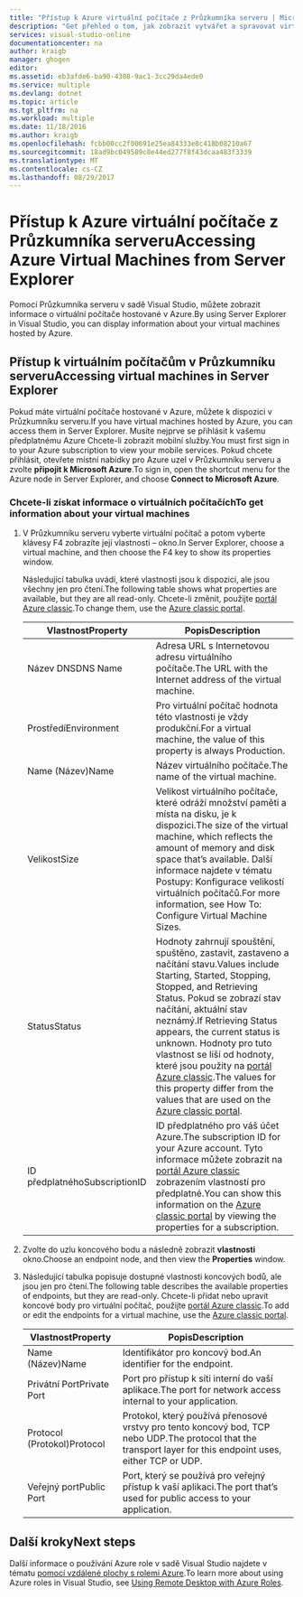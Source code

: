 ```yaml
---
title: "Přístup k Azure virtuální počítače z Průzkumníka serveru | Microsoft Docs"
description: "Get přehled o tom, jak zobrazit vytvářet a spravovat virtuální počítače Azure (VM) v Průzkumníku serveru v sadě Visual Studio."
services: visual-studio-online
documentationcenter: na
author: kraigb
manager: ghogen
editor: 
ms.assetid: eb3afde6-ba90-4308-9ac1-3cc29da4ede0
ms.service: multiple
ms.devlang: dotnet
ms.topic: article
ms.tgt_pltfrm: na
ms.workload: multiple
ms.date: 11/18/2016
ms.author: kraigb
ms.openlocfilehash: fcbb00cc2f00691e25ea84333e8c418b08210a67
ms.sourcegitcommit: 18ad9bc049589c8e44ed277f8f43dcaa483f3339
ms.translationtype: MT
ms.contentlocale: cs-CZ
ms.lasthandoff: 08/29/2017
---
```

# <a name="accessing-azure-virtual-machines-from-server-explorer"></a><span data-ttu-id="cd51f-103">Přístup k Azure virtuální počítače z Průzkumníka serveru</span><span class="sxs-lookup"><span data-stu-id="cd51f-103">Accessing Azure Virtual Machines from Server Explorer</span></span>
<span data-ttu-id="cd51f-104">Pomocí Průzkumníka serveru v sadě Visual Studio, můžete zobrazit informace o virtuální počítače hostované v Azure.</span><span class="sxs-lookup"><span data-stu-id="cd51f-104">By using Server Explorer in Visual Studio, you can display information about your virtual machines hosted by Azure.</span></span>

## <a name="accessing-virtual-machines-in-server-explorer"></a><span data-ttu-id="cd51f-105">Přístup k virtuálním počítačům v Průzkumníku serveru</span><span class="sxs-lookup"><span data-stu-id="cd51f-105">Accessing virtual machines in Server Explorer</span></span>
<span data-ttu-id="cd51f-106">Pokud máte virtuální počítače hostované v Azure, můžete k dispozici v Průzkumníku serveru.</span><span class="sxs-lookup"><span data-stu-id="cd51f-106">If you have virtual machines hosted by Azure, you can access them in Server Explorer.</span></span> <span data-ttu-id="cd51f-107">Musíte nejprve se přihlásit k vašemu předplatnému Azure Chcete-li zobrazit mobilní služby.</span><span class="sxs-lookup"><span data-stu-id="cd51f-107">You must first sign in to your Azure subscription to view your mobile services.</span></span> <span data-ttu-id="cd51f-108">Pokud chcete přihlásit, otevřete místní nabídky pro Azure uzel v Průzkumníku serveru a zvolte **připojit k Microsoft Azure**.</span><span class="sxs-lookup"><span data-stu-id="cd51f-108">To sign in, open the shortcut menu for the Azure node in Server Explorer, and choose **Connect to Microsoft Azure**.</span></span>

### <a name="to-get-information-about-your-virtual-machines"></a><span data-ttu-id="cd51f-109">Chcete-li získat informace o virtuálních počítačích</span><span class="sxs-lookup"><span data-stu-id="cd51f-109">To get information about your virtual machines</span></span>
1. <span data-ttu-id="cd51f-110">V Průzkumníku serveru vyberte virtuální počítač a potom vyberte klávesy F4 zobrazíte její vlastnosti – okno.</span><span class="sxs-lookup"><span data-stu-id="cd51f-110">In Server Explorer, choose a virtual machine, and then choose the F4 key to show its properties window.</span></span>
   
    <span data-ttu-id="cd51f-111">Následující tabulka uvádí, které vlastnosti jsou k dispozici, ale jsou všechny jen pro čtení.</span><span class="sxs-lookup"><span data-stu-id="cd51f-111">The following table shows what properties are available, but they are all read-only.</span></span> <span data-ttu-id="cd51f-112">Chcete-li změnit, použijte [portál Azure classic](http://go.microsoft.com/fwlink/?LinkID=213885).</span><span class="sxs-lookup"><span data-stu-id="cd51f-112">To change them, use the [Azure classic portal](http://go.microsoft.com/fwlink/?LinkID=213885).</span></span>
   
   | <span data-ttu-id="cd51f-113">Vlastnost</span><span class="sxs-lookup"><span data-stu-id="cd51f-113">Property</span></span> | <span data-ttu-id="cd51f-114">Popis</span><span class="sxs-lookup"><span data-stu-id="cd51f-114">Description</span></span> |
   | --- | --- |
   | <span data-ttu-id="cd51f-115">Název DNS</span><span class="sxs-lookup"><span data-stu-id="cd51f-115">DNS Name</span></span> |<span data-ttu-id="cd51f-116">Adresa URL s Internetovou adresu virtuálního počítače.</span><span class="sxs-lookup"><span data-stu-id="cd51f-116">The URL with the Internet address of the virtual machine.</span></span> |
   | <span data-ttu-id="cd51f-117">Prostředí</span><span class="sxs-lookup"><span data-stu-id="cd51f-117">Environment</span></span> |<span data-ttu-id="cd51f-118">Pro virtuální počítač hodnota této vlastnosti je vždy produkční.</span><span class="sxs-lookup"><span data-stu-id="cd51f-118">For a virtual machine, the value of this property is always Production.</span></span> |
   | <span data-ttu-id="cd51f-119">Name (Název)</span><span class="sxs-lookup"><span data-stu-id="cd51f-119">Name</span></span> |<span data-ttu-id="cd51f-120">Název virtuálního počítače.</span><span class="sxs-lookup"><span data-stu-id="cd51f-120">The name of the virtual machine.</span></span> |
   | <span data-ttu-id="cd51f-121">Velikost</span><span class="sxs-lookup"><span data-stu-id="cd51f-121">Size</span></span> |<span data-ttu-id="cd51f-122">Velikost virtuálního počítače, které odráží množství paměti a místa na disku, je k dispozici.</span><span class="sxs-lookup"><span data-stu-id="cd51f-122">The size of the virtual machine, which reflects the amount of memory and disk space that’s available.</span></span> <span data-ttu-id="cd51f-123">Další informace najdete v tématu Postupy: Konfigurace velikostí virtuálních počítačů.</span><span class="sxs-lookup"><span data-stu-id="cd51f-123">For more information, see How To: Configure Virtual Machine Sizes.</span></span> |
   | <span data-ttu-id="cd51f-124">Status</span><span class="sxs-lookup"><span data-stu-id="cd51f-124">Status</span></span> |<span data-ttu-id="cd51f-125">Hodnoty zahrnují spouštění, spuštěno, zastavit, zastaveno a načítání stavu.</span><span class="sxs-lookup"><span data-stu-id="cd51f-125">Values include Starting, Started, Stopping, Stopped, and Retrieving Status.</span></span> <span data-ttu-id="cd51f-126">Pokud se zobrazí stav načítání, aktuální stav neznámý.</span><span class="sxs-lookup"><span data-stu-id="cd51f-126">If Retrieving Status appears, the current status is unknown.</span></span> <span data-ttu-id="cd51f-127">Hodnoty pro tuto vlastnost se liší od hodnoty, které jsou použity na [portál Azure classic](http://go.microsoft.com/fwlink/?LinkID=213885).</span><span class="sxs-lookup"><span data-stu-id="cd51f-127">The values for this property differ from the values that are used on the [Azure classic portal](http://go.microsoft.com/fwlink/?LinkID=213885).</span></span> |
   | <span data-ttu-id="cd51f-128">ID předplatného</span><span class="sxs-lookup"><span data-stu-id="cd51f-128">SubscriptionID</span></span> |<span data-ttu-id="cd51f-129">ID předplatného pro váš účet Azure.</span><span class="sxs-lookup"><span data-stu-id="cd51f-129">The subscription ID for your Azure account.</span></span> <span data-ttu-id="cd51f-130">Tyto informace můžete zobrazit na [portál Azure classic](http://go.microsoft.com/fwlink/?LinkID=213885) zobrazením vlastností pro předplatné.</span><span class="sxs-lookup"><span data-stu-id="cd51f-130">You can show this information on the [Azure classic portal](http://go.microsoft.com/fwlink/?LinkID=213885) by viewing the properties for a subscription.</span></span> |
2. <span data-ttu-id="cd51f-131">Zvolte do uzlu koncového bodu a následně zobrazit **vlastnosti** okno.</span><span class="sxs-lookup"><span data-stu-id="cd51f-131">Choose an endpoint node, and then view the **Properties** window.</span></span>
3. <span data-ttu-id="cd51f-132">Následující tabulka popisuje dostupné vlastnosti koncových bodů, ale jsou jen pro čtení.</span><span class="sxs-lookup"><span data-stu-id="cd51f-132">The following table describes the available properties of endpoints, but they are read-only.</span></span> <span data-ttu-id="cd51f-133">Chcete-li přidat nebo upravit koncové body pro virtuální počítač, použijte [portál Azure classic](http://go.microsoft.com/fwlink/?LinkID=213885).</span><span class="sxs-lookup"><span data-stu-id="cd51f-133">To add or edit the endpoints for a virtual machine, use the [Azure classic portal](http://go.microsoft.com/fwlink/?LinkID=213885).</span></span> 
   
   | <span data-ttu-id="cd51f-134">Vlastnost</span><span class="sxs-lookup"><span data-stu-id="cd51f-134">Property</span></span> | <span data-ttu-id="cd51f-135">Popis</span><span class="sxs-lookup"><span data-stu-id="cd51f-135">Description</span></span> |
   | --- | --- |
   | <span data-ttu-id="cd51f-136">Name (Název)</span><span class="sxs-lookup"><span data-stu-id="cd51f-136">Name</span></span> |<span data-ttu-id="cd51f-137">Identifikátor pro koncový bod.</span><span class="sxs-lookup"><span data-stu-id="cd51f-137">An identifier for the endpoint.</span></span> |
   | <span data-ttu-id="cd51f-138">Privátní Port</span><span class="sxs-lookup"><span data-stu-id="cd51f-138">Private Port</span></span> |<span data-ttu-id="cd51f-139">Port pro přístup k síti interní do vaší aplikace.</span><span class="sxs-lookup"><span data-stu-id="cd51f-139">The port for network access internal to your application.</span></span> |
   | <span data-ttu-id="cd51f-140">Protocol (Protokol)</span><span class="sxs-lookup"><span data-stu-id="cd51f-140">Protocol</span></span> |<span data-ttu-id="cd51f-141">Protokol, který používá přenosové vrstvy pro tento koncový bod, TCP nebo UDP.</span><span class="sxs-lookup"><span data-stu-id="cd51f-141">The protocol that the transport layer for this endpoint uses, either TCP or UDP.</span></span> |
   | <span data-ttu-id="cd51f-142">Veřejný port</span><span class="sxs-lookup"><span data-stu-id="cd51f-142">Public Port</span></span> |<span data-ttu-id="cd51f-143">Port, který se používá pro veřejný přístup k vaší aplikaci.</span><span class="sxs-lookup"><span data-stu-id="cd51f-143">The port that’s used for public access to your application.</span></span> |

## <a name="next-steps"></a><span data-ttu-id="cd51f-144">Další kroky</span><span class="sxs-lookup"><span data-stu-id="cd51f-144">Next steps</span></span>
<span data-ttu-id="cd51f-145">Další informace o používání Azure role v sadě Visual Studio najdete v tématu [pomocí vzdálené plochy s rolemi Azure](vs-azure-tools-remote-desktop-roles.md).</span><span class="sxs-lookup"><span data-stu-id="cd51f-145">To learn more about using Azure roles in Visual Studio, see [Using Remote Desktop with Azure Roles](vs-azure-tools-remote-desktop-roles.md).</span></span>

